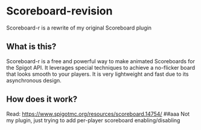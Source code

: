 # Scoreboard-revision
Scoreboard-r is a rewrite of my original Scoreboard plugin
## What is this?
Scoreboard-r is a free and powerful way to make animated Scoreboards for the Spigot API. It leverages special
techniques to achieve a no-flicker board that looks smooth to your players. It is very lightweight and fast due to its asynchronous design.
## How does it work?
Read: https://www.spigotmc.org/resources/scoreboard.14754/
##aaa
Not my plugin, just trying to add per-player scoreboard enabling/disabling
